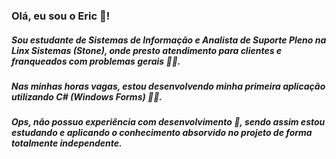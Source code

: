 ### Olá, eu sou o Eric 👋!


##### Sou estudante de Sistemas de Informação e Analista de Suporte Pleno na Linx Sistemas (Stone), onde presto atendimento para clientes e franqueados com problemas gerais 🧑‍💼.

##### Nas minhas horas vagas, estou desenvolvendo minha primeira aplicação utilizando C# (Windows Forms) 👨‍💻.
##### Ops, não possuo experiência com desenvolvimento 🤫, sendo assim estou estudando e aplicando o conhecimento absorvido no projeto de forma totalmente independente.
